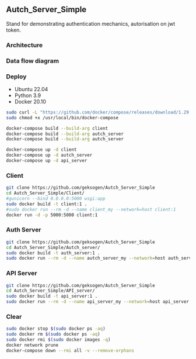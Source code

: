 ## Autch_Server_Simple
Stand for demonstrating authentication mechanics, autorisation on jwt token.
### Architecture

### Data flow diagram

### Deploy
* Ubuntu 22.04
* Python 3.9
* Docker 20.10
```BASH
sudo curl -L "https://github.com/docker/compose/releases/download/1.29.2/docker-compose-$(uname -s)-$(uname -m)" -o /usr/local/bin/docker-compose
sudo chmod +x /usr/local/bin/docker-compose

docker-compose build --build-arg client
docker-compose build --build-arg autch_server
docker-compose build --build-arg autch_server

docker-compose up -d client
docker-compose up -d autch_server
docker-compose up -d api_server

```

### Client
```BASH
git clone https://github.com/geksogen/Autch_Server_Simple
cd Autch_Server_Simple/Client/
#gunicorn --bind 0.0.0.0:5000 wsgi:app
sudo docker build -t client:1 .
#sudo docker run --rm -d --name client_my --network=host client:1
docker run -d -p 5000:5000 client:1

```
### Auth Server
```BASH
git clone https://github.com/geksogen/Autch_Server_Simple
cd Autch_Server_Simple/Autch_server/
sudo docker build -t auth_server:1 .
sudo docker run --rm -d --name autch_server_my --network=host auth_server:1
```

### API Server
```BASH
git clone https://github.com/geksogen/Autch_Server_Simple
cd Autch_Server_Simple/API_server/
sudo docker build -t api_server:1 .
sudo docker run --rm -d --name api_server_my --network=host api_server:1
```

### Clear
```BASH
sudo docker stop $(sudo docker ps -aq)
sudo docker rm $(sudo docker ps -aq)
sudo docker rmi $(sudo docker images -q)
docker network prune
docker-compose down --rmi all -v --remove-orphans
```
